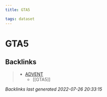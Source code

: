 ```yaml
---
title: GTA5

tags: dataset 
---
```


# GTA5






































## Backlinks

> - [ADVENT](ADVENT.md)
>   - [[GTA5]]

_Backlinks last generated 2022-07-26 20:33:15_
